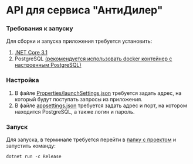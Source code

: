 # API для сервиса "АнтиДилер"

### Требования к запуску

Для сборки и запуска приложения требуется установить:
1. [.NET Core 3.1](https://dotnet.microsoft.com/download/dotnet-core/3.1)
2. PostgreSQL [(рекомендуется использовать docker контейнер с настроенным PostgreSQL)](https://hub.docker.com/_/postgres)

### Настройка

1. В файле [Properties/launchSettings.json](https://github.com/rovany706/AntiDealerApp/blob/master/AntiDealerApi/AntiDealerApi/Properties/launchSettings.json#L24)
требуется задать адрес, на который будут поступать запросы из приложения.
2. В файле [appsettings.json](https://github.com/rovany706/AntiDealerApp/blob/master/AntiDealerApi/AntiDealerApi/appsettings.json#L14)
требуется задать адрес и порт, на котором находится PostgreSQL, а также логин и пароль.

### Запуск
Для запуска, в терминале требуется перейти в [папку с проектом](https://github.com/rovany706/AntiDealerApp/tree/master/AntiDealerApi/AntiDealerApi) и запустить команду:
```
dotnet run -c Release
```
